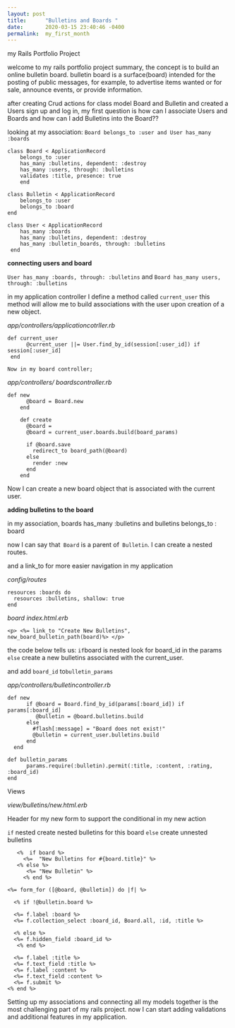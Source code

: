 ```yaml
---
layout: post
title:      "Bulletins and Boards "
date:       2020-03-15 23:40:46 -0400
permalink:  my_first_month
---
```


my Rails Portfolio Project

  welcome to my rails portfolio project summary,  the concept is to build an online bulletin board. 
	bulletin board is a surface(board)  intended for the posting of public messages, for example, to advertise items wanted       or for sale, announce events, or provide information.  
	
after creating Crud actions for class model Board and Bulletin and created a Users sign up and log in, my first question is how can I associate Users and Boards and how can I add Bulletins into the Board??  

looking at my association: `Board belongs_to :user and User has_many :boards` 

```
class Board < ApplicationRecord 
    belongs_to :user
    has_many :bulletins, dependent: :destroy
    has_many :users, through: :bulletins
    validates :title, presence: true 
	end
``` 

```
class Bulletin < ApplicationRecord
    belongs_to :user 
    belongs_to :board 
end
``` 

```
class User < ApplicationRecord 
    has_many :boards
    has_many :bulletins, dependent: :destroy
    has_many :bulletin_boards, through: :bulletins 
 end
```

**connecting users and board** 

`User has_many :boards, through: :bulletins` and `Board has_many users, through: :bulletins` 

in my application controller I define a method called `current_user` this method will allow me to build associations with the user upon creation of a new object.

*app/controllers/applicationcotrller.rb*

```
def current_user
      @current_user ||= User.find_by_id(session[:user_id]) if session[:user_id]
 end
```
  
	Now in my board controller;

*app/controllers/ boardscontroller.rb*


```
def new 
      @board = Board.new
    end 

    def create 
      @board = 
      @board = current_user.boards.build(board_params)

      if @board.save 
        redirect_to board_path(@board)
      else 
        render :new 
      end
    end

```
Now I can create a new board object that is associated with the current user.

**adding bulletins to the board**

in my association, boards has_many  :bulletins and   bulletins belongs_to  : board  

now I can say that` Board` is a parent of` Bulletin`. I can create a nested routes. 

and a link_to for more easier navigation in my application

*config/routes*

  ```
resources :boards do 
    resources :bulletins, shallow: true 
  end   
```

*board index.html.erb*

 `<p> <%= link_to "Create New Bulletins", new_board_bulletin_path(board)%> </p> `  
 
the code below tells us: ` if `board is nested look for board_id in the params `else` create a new bulletins associated with the current_user. 

and add `board_id` to` bulletin_params `
 
*app/controllers/bulletincontroller.rb*
 
```
def new                                                
      if @board = Board.find_by_id(params[:board_id]) if params[:board_id]                             
         @bulletin = @board.bulletins.build 
      else 
        #flash[:message] = "Board does not exist!"
        @bulletin = current_user.bulletins.build 
      end
  end  
```

```
def bulletin_params 
      params.require(:bulletin).permit(:title, :content, :rating, :board_id) 
end 
```

Views 

*view/bulletins/new.html.erb*  

Header for my new form to support the conditional in my new action

`if` nested create nested bulletins for this board `else` create unnested bulletins

```
   <%  if board %>
     <%=  "New Bulletins for #{board.title}" %>
   <% else %>
      <%= "New Bulletin" %>
     <% end %>

```


```
<%= form_for ([@board, @bulletin]) do |f| %>

  <% if !@bulletin.board %> 
	
  <%= f.label :board %>
  <%= f.collection_select :board_id, Board.all, :id, :title %>
	
  <% else %>
  <%= f.hidden_field :board_id %> 
   <% end %>

  <%= f.label :title %>
  <%= f.text_field :title %>
  <%= f.label :content %>
  <%= f.text_field :content %> 
  <%= f.submit %>
<% end %>
```

Setting up my associations and connecting all my models together is the most challenging part of my rails project. 
now I can start adding validations and additional features  in my application. 





















